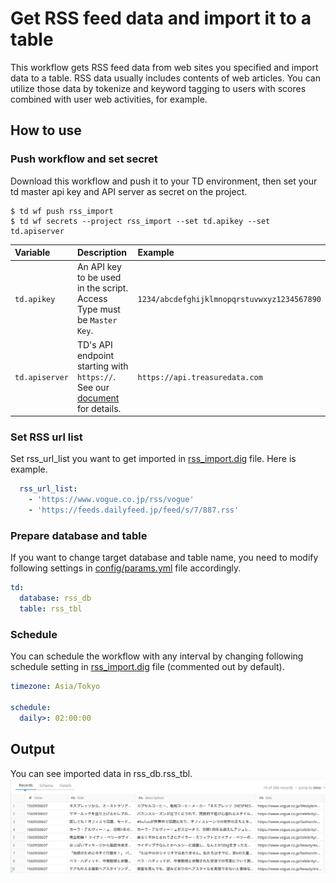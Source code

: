# Get RSS feed data and import it to a table

This workflow gets RSS feed data from web sites you specified and import data to a table. RSS data usually includes contents of web articles. You can utilize those data by tokenize and keyword tagging to users with scores combined with user web activities, for example.

## How to use

### Push workflow and set secret

Download this workflow and push it to your TD environment, then set your td master api key and API server as secret on the project.

```shell
$ td wf push rss_import
$ td wf secrets --project rss_import --set td.apikey --set td.apiserver
```

|Variable|Description|Example|
|:---|:---|:---|
|`td.apikey`|An API key to be used in the script. Access Type must be `Master Key`.|`1234/abcdefghijklmnopqrstuvwxyz1234567890`|
|`td.apiserver`|TD's API endpoint starting with `https://`. See our [document](https://support.treasuredata.com/hc/en-us/articles/360001474288-Sites-and-Endpoints#Endpoints) for details.|`https://api.treasuredata.com`|

### Set RSS url list

Set rss_url_list you want to get imported in [rss_import.dig](rss_import.dig) file.
Here is example.

```yaml
  rss_url_list:
    - 'https://www.vogue.co.jp/rss/vogue'
    - 'https://feeds.dailyfeed.jp/feed/s/7/887.rss'
```

### Prepare database and table

If you want to change target database and table name, you need to modify following settings in [config/params.yml](config/params.yml) file accordingly.

```yaml
td:
  database: rss_db
  table: rss_tbl
```

### Schedule

You can schedule the workflow with any interval by changing following schedule setting in [rss_import.dig](rss_import.dig) file (commented out by default).

```yaml
timezone: Asia/Tokyo

schedule:
  daily>: 02:00:00
```

## Output

You can see imported data in rss_db.rss_tbl.
![rss_data](rss_data.png)
